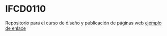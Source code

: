 # IFCD0110
Repositorio para el curso de diseño y publicación de páginas web
[ejemplo de enlace](http://cursosinformatica.net)
